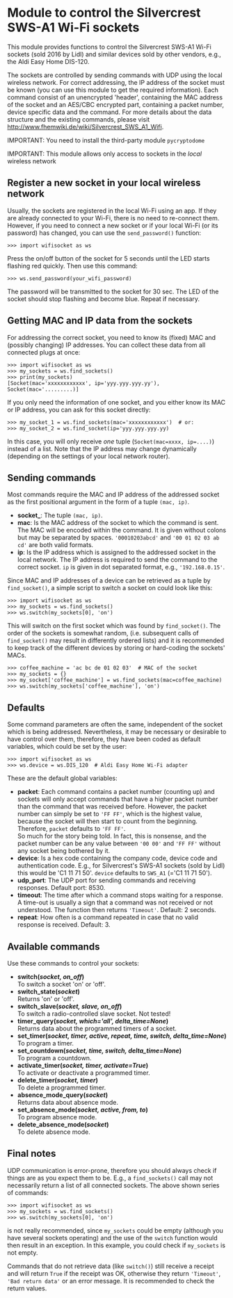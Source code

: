 # Module to control the Silvercrest SWS-A1 Wi-Fi sockets
This module provides functions to control the Silvercrest SWS-A1 Wi-Fi sockets (sold 2016 by Lidl) and similar devices sold by other vendors, e.g., the Aldi Easy Home DIS-120.

The sockets are controlled by sending commands with UDP using the local wireless network. For correct addressing, the IP address of the socket must be known (you can use this module to get the required information). Each command consist of an unencrypted 'header', containing the MAC address of the socket and an AES/CBC encrypted part, containing a packet number, device specific data and the command.
For more details about the data structure and the existing commands, please
visit http://www.fhemwiki.de/wiki/Silvercrest_SWS_A1_Wifi.

IMPORTANT: You need to install the third-party module `pycryptodome`

IMPORTANT: This module allows only access to sockets in the *local* wireless
network

Register a new socket in your local wireless network
----------------------------------------------------
Usually, the sockets are registered in the local Wi-Fi using an app. If they are already connected to your Wi-Fi, there is no need to re-connect them. However, if you need to connect a new socket or if your local Wi-Fi (or its password) has changed, you can use the `send_password()` function:

    >>> import wifisocket as ws

Press the on/off button of the socket for 5 seconds until the LED starts flashing red quickly. Then use this command:

    >>> ws.send_password(your_wifi_password)

The password will be transmitted to the socket for 30 sec. The LED of the socket should stop flashing and become blue. Repeat if necessary.

Getting MAC and IP data from the sockets
----------------------------------------
For addressing the correct socket, you need to know its (fixed) MAC and (possibly changing) IP addresses. You can collect these data from all connected plugs at once:

    >>> import wifisocket as ws
    >>> my_sockets = ws.find_sockets()
    >>> print(my_sockets)
    [Socket(mac='xxxxxxxxxxxx', ip='yyy.yyy.yyy.yy'), Socket(mac='.........)]

If you only need the information of one socket, and you either know its MAC or IP address, you can ask for this socket directly:

    >>> my_socket_1 = ws.find_sockets(mac='xxxxxxxxxxxx')  # or:
    >>> my_socket_2 = ws.find_socket(ip='yyy.yyy.yyy.yy)

In this case, you will only receive *one* tuple (`Socket(mac=xxxx, ip=....)`) instead of a list. Note that the IP address may change dynamically (depending on the settings of your local network router).

Sending commands
----------------
Most commands require the MAC and IP address of the addressed socket as the first positional argument in the form of a tuple `(mac, ip)`.

- **socket_**: The tuple `(mac, ip)`.
- **mac**: Is the MAC address of the socket to which the command is sent. The MAC will be encoded within the command. It is given without colons but may be separated by spaces. `'00010203abcd'` and `'00 01 02 03 ab cd'` are both valid formats.
- **ip**: Is the IP address which is assigned to the addressed socket in the local network. The IP address is required to send the command to the correct socket. `ip` is given in dot separated format, e.g., `'192.168.0.15'`.

Since MAC and IP addresses of a device can be retrieved as a tuple by `find_socket()`, a simple script to switch a socket on could look like this:

    >>> import wifisocket as ws
    >>> my_sockets = ws.find_sockets()
    >>> ws.switch(my_sockets[0], 'on')

This will switch on the first socket which was found by `find_socket()`. The order of the sockets is somewhat random, (i.e. subsequent calls of `find_socket()` may result in differently ordered lists) and it is recommended to keep track of the different devices by storing or hard-coding the sockets' MACs.

    >>> coffee_machine = 'ac bc de 01 02 03'  # MAC of the socket
    >>> my_sockets = {}
    >>> my_socket['coffee_machine'] = ws.find_sockets(mac=coffee_machine)
    >>> ws.switch(my_sockets['coffee_machine'], 'on')

Defaults
--------
Some command parameters are often the same, independent of the socket which is being addressed. Nevertheless, it may be necessary or desirable to have control over them, therefore, they have been coded as default variables, which could be set by the user:

    >>> import wifisocket as ws
    >>> ws.device = ws.DIS_120  # Aldi Easy Home Wi-Fi adapter

These are the default global variables:

- **packet**: Each command contains a packet number (counting up) and sockets will only accept commands that have a higher packet number than the command that was received before. However, the packet number can simply be set to `'FF FF'`, which is the highest value, because the socket will then start to count from the beginning. Therefore, `packet` defaults to `'FF FF'`.  
So much for the story being told. In fact, this is nonsense, and the packet number can be any value between `'00 00'` and `'FF FF'` without any socket being bothered by it.
- **device**: Is a hex code containing the company code, device code and authentication code. E.g., for Silvercrest's SWS-A1 sockets (sold by Lidl) this would be 'C1 11 71 50'. `device` defaults to `SWS_A1` (='C1 11 71 50').
- **udp_port**: The UDP port for sending commands and receiving responses. Default port: 8530.
- **timeout**: The time after which a command stops waiting for a response. A time-out is usually a sign that a command was not received or not understood. The function then returns `'Timeout'`. Default: 2 seconds.
- **repeat**: How often is a command repeated in case that no valid response is received. Default: 3.


Available commands
------------------
Use these commands to control your sockets:

- **switch(*socket, on_off*)**  
To switch a socket 'on' or 'off'.
- **switch_state(*socket*)**  
Returns 'on' or 'off'.
- **switch_slave(*socket, slave, on_off*)**  
To switch a radio-controlled slave socket. Not tested!
- **timer_query(*socket, which='all', delta_time=None*)**  
Returns data about the programmed timers of a socket.
- **set_timer(*socket, timer, active, repeat, time, switch, delta_time=None*)**  
To program a timer.
- **set_countdown(*socket, time, switch, delta_time=None*)**  
To program a countdown.
- **activate_timer(*socket, timer, activate=True*)**  
To activate or deactivate a programmed timer.
- **delete_timer(*socket, timer*)**  
To delete a programmed timer.
- **absence_mode_query(*socket*)**  
Returns data about absence mode.
- **set_absence_mode(*socket, active, from, to*)**  
To program absence mode.
- **delete_absence_mode(*socket*)**  
To delete absence mode.


Final notes
-----------
UDP communication is error-prone, therefore you should always check if things are as you expect them to be. E.g., a `find_sockets()` call may not necessarily return a list of all connected sockets. The above shown series of commands:

    >>> import wifisocket as ws
    >>> my_sockets = ws.find_sockets()
    >>> ws.switch(my_sockets[0], 'on')

is not really recommended, since `my_sockets` could be empty (although you have several sockets operating) and the use of the `switch` function would then result in an exception. In this example, you could check if `my_sockets` is not empty.

Commands that do not retrieve data (like `switch()`) still receive a receipt and will return `True` if the receipt was OK, otherwise they return `'Timeout'`, `'Bad return data'` or an error message. It is recommended to check the return values.